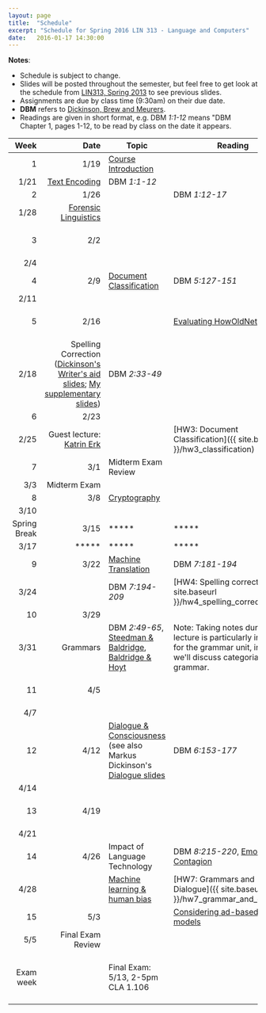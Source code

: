 ```yaml
---
layout: page
title:  "Schedule"
excerpt: "Schedule for Spring 2016 LIN 313 - Language and Computers"
date:   2016-01-17 14:30:00
---
```


**Notes**:

- Schedule is subject to change. 
- Slides will be posted throughout the semester, but feel free to get look at the schedule from [LIN313, Spring 2013](http://lnc-s13.utcompling.com/schedule) to see previous slides.
- Assignments are due by class time (9:30am) on their due date.
- **DBM** refers to [Dickinson, Brew and Meurers](http://www.wiley.com/WileyCDA/WileyTitle/productCd-EHEP002779.html).
- Readings are given in short format, e.g. DBM *1:1-12* means "DBM Chapter 1, pages 1-12, to be read by class on the date it appears.

Week	|  Date	| Topic	| Reading | Assignment
 ---: | ---: | --- | --- | ---
1  | 1/19 | [Course Introduction]({{site.baseurl}}/public/slides/LNC-Intro.pdf) |  |
   | 1/21 | [Text Encoding]({{site.baseurl}}/public/slides/DBM-Text-Encoding.pdf) |  DBM *1:1-12* |
2  | 1/26 |               |  DBM *1:12-17* |
   | 1/28 | [Forensic Linguistics]({{site.baseurl}}/public/slides/LNC-ForensicLinguistics.pdf)  |   |
3  | 2/2  |   |   | [HW1: Encoding Language]({{ site.baseurl }}/hw1_text_encoding)
   | 2/4  |    | 
4  | 2/9  | [Document Classification]({{site.baseurl}}/public/slides/LNC-DocClassify.pdf) | DBM *5:127-151* 
   | 2/11 |    | |
5  | 2/16 |    | [Evaluating HowOldNet](https://www.peoplepattern.com/machine-predictions-wild-howoldnet-might-much-better-social-media-lead-believe/) | [HW2: Forensic Linguistics]({{ site.baseurl }}/hw2_forensic_linguistics)
   | 2/18 | Spelling Correction ([Dickinson's Writer's aid slides]({{site.baseurl}}/public/slides/dickinson_writers_aids.pdf); [My supplementary slides]({{site.baseurl}}/public/slides/LNC-Spelling.pdf))  | DBM *2:33-49*
6  | 2/23 |    | 
   | 2/25 | Guest lecture: [Katrin Erk](http://www.katrinerk.com) |  | [HW3: Document Classification]({{ site.baseurl }}/hw3_classification)
7  | 3/1  | Midterm Exam Review   | 
   | 3/3  | Midterm Exam | 
8  | 3/8  | [Cryptography]({{site.baseurl}}/public/slides/LNC-Cryptography.pdf) | 
   | 3/10 |    | 
Spring Break   | 3/15 | *****   | ***** | *****
   | 3/17 | *****   | ***** | *****
9  | 3/22 | [Machine Translation]({{site.baseurl}}/public/slides/LNC-MachineTranslation.pdf) | DBM *7:181-194* | 
   | 3/24 |    | DBM *7:194-209* | [HW4: Spelling correction]({{ site.baseurl }}/hw4_spelling_correction)
10 | 3/29 |    | 
   | 3/31 | Grammars | DBM *2:49-65*, [Steedman & Baldridge](http://www.jasonbaldridge.com/papers/SteedmanBaldridgeNTSyntax.pdf), [Baldridge & Hoyt](http://www.jasonbaldridge.com/papers/baldridge_cg_handbook_syntax.pdf) | Note: Taking notes during lecture is particularly important for the grammar unit, in which we'll discuss categorial grammar. 
11 | 4/5  |    | | [HW5: Cryptography]({{ site.baseurl }}/hw5_cryptography)
   | 4/7  |    | 
12 | 4/12 | [Dialogue & Consciousness]({{site.baseurl}}/public/slides/LNC-Dialogue.pdf) (see also Markus Dickinson's [Dialogue slides]({{site.baseurl}}/public/slides/dickinson-dialogue.pdf) | DBM *6:153-177*
   | 4/14 |    | 
13 | 4/19 |    | | [HW6: Machine Translation]({{ site.baseurl }}/hw6_machine_translation)
   | 4/21 |    | 
14 | 4/26 | Impact of Language Technology | DBM *8:215-220*, [Emotional Contagion](https://www.peoplepattern.com/emotional-contagion-one/) | 
   | 4/28 |    | [Machine learning & human bias](http://techcrunch.com/2015/08/02/machine-learning-and-human-bias-an-uneasy-pair/)| [HW7: Grammars and Dialogue]({{ site.baseurl }}/hw7_grammar_and_dialogue)
15 | 5/3  |    | [Considering ad-based revenue models](https://www.peoplepattern.com/considering-ad-based-revenue-models/) 
   | 5/5  | Final Exam Review | 
Exam week |    | Final Exam: 5/13, 2-5pm CLA 1.106 |   | [Essay: Social context of language and computers]({{ site.baseurl }}/course_essay) (due 5/9, 9:30am)
 
